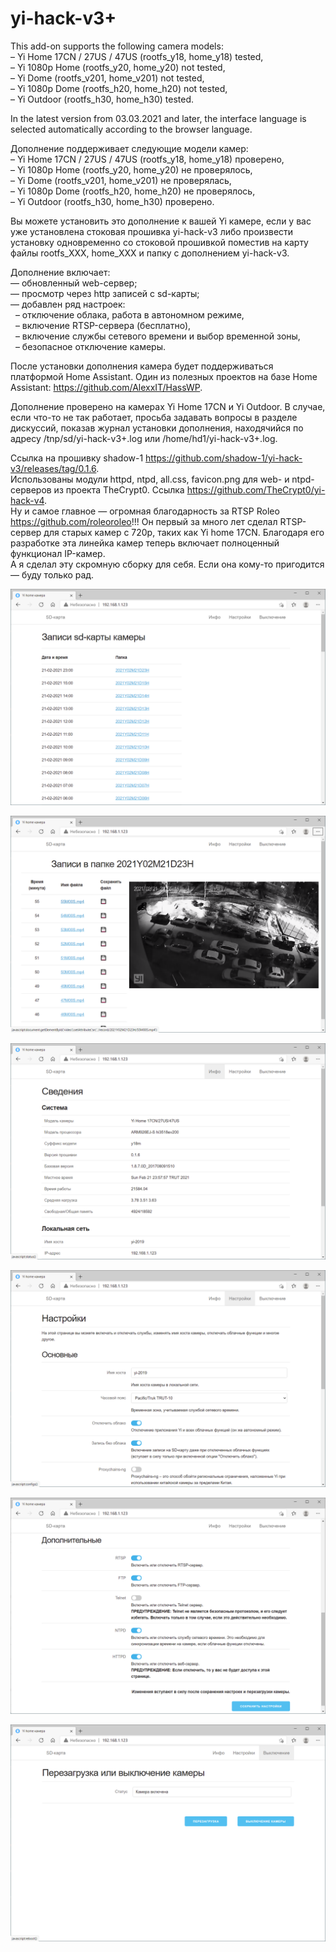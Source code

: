 # yi-hack-v3+
This add-on supports the following camera models:  
– Yi Home 17CN / 27US / 47US (rootfs_y18, home_y18) tested,  
– Yi 1080p Home (rootfs_y20, home_y20) not tested,  
– Yi Dome (rootfs_v201, home_v201) not tested,  
– Yi 1080p Dome (rootfs_h20, home_h20) not tested,  
– Yi Outdoor (rootfs_h30, home_h30) tested.  

In the latest version from 03.03.2021 and later, the interface language is selected automatically according to the browser language.  

Дополнение поддерживает следующие модели камер:  
– Yi Home 17CN / 27US / 47US (rootfs_y18, home_y18) проверено,  
– Yi 1080p Home (rootfs_y20, home_y20) не проверялось,  
– Yi Dome (rootfs_v201, home_v201) не проверялась,  
– Yi 1080p Dome (rootfs_h20, home_h20) не проверялось,  
– Yi Outdoor (rootfs_h30, home_h30) проверено.  

Вы можете установить это дополнение к вашей Yi камере, если у вас уже установлена стоковая прошивка yi-hack-v3 либо произвести установку одновременно со стоковой прошивкой поместив на карту файлы rootfs_XXX, home_XXX и папку с дополнением yi-hack-v3.  

Дополнение включает:  
— обновленный web-сервер;  
— просмотр через http записей с sd-карты;  
— добавлен ряд настроек:  
             – отключение облака, работа в автономном режиме,  
             – включение RTSP-сервера (бесплатно),  
             – включение службы сетевого времени и выбор временной зоны,  
             – безопасное отключение камеры.  

После установки дополнения камера будет поддерживаться платформой Home Assistant. Один из полезных проектов на базе Home Assistant: https://github.com/AlexxIT/HassWP. 

Дополнение проверено на камерах Yi Home 17CN и Yi Outdoor. В случае, если что-то не так работает, просьба задавать вопросы в разделе дискуссий, показав журнал установки дополнения, находячийся по адресу /tnp/sd/yi-hack-v3+.log или /home/hd1/yi-hack-v3+.log.  

Ссылка на прошивку shadow-1 https://github.com/shadow-1/yi-hack-v3/releases/tag/0.1.6.  
Использованы модули httpd, ntpd, all.css, favicon.png для web- и ntpd- серверов из проекта TheCrypt0. Ссылка https://github.com/TheCrypt0/yi-hack-v4.  
Ну и самое главное — огромная благодарность за RTSP Roleo https://github.com/roleoroleo!!! Он первый за много лет сделал RTSP-сервер для старых камер с 720p, таких как Yi home 17CN. Благодаря его разработке эта линейка камер теперь включает полноценный функционал IP-камер.  
А я сделал эту скромную сборку для себя. Если она кому-то пригодится — буду только рад.  
  
![Просмотр папок с записями](https://github.com/Arkady23/yi-hack-v3plus/blob/main/Screenshots/image_2021_02_21T13_57_08_096Z.png?raw=true)

![Просмотр записей](https://github.com/Arkady23/yi-hack-v3plus/blob/main/Screenshots/image_2021_02_21T13_57_46_079Z.png?raw=true)

![Просмотр сведений о камере](https://github.com/Arkady23/yi-hack-v3plus/blob/main/Screenshots/image_2021_02_21T13_58_25_773Z.png?raw=true)

![Просмотр настроек 1 ч.](https://github.com/Arkady23/yi-hack-v3plus/blob/main/Screenshots/image_2021_02_21T13_59_08_416Z.png?raw=true)

![Просмотр настроек 2 ч.](https://github.com/Arkady23/yi-hack-v3plus/blob/main/Screenshots/image_2021_02_21T13_59_47_582Z.png?raw=true)

![Выключение/Перезагрузка](https://github.com/Arkady23/yi-hack-v3plus/blob/main/Screenshots/image_2021_02_21T14_00_09_418Z.png?raw=true)
